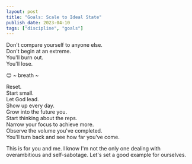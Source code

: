 ```yaml
---
layout: post
title: "Goals: Scale to Ideal State"
publish_date: 2023-04-10
tags: ["discipline", "goals"]
---
```


Don't compare yourself to anyone else.<br/>
Don't begin at an extreme.<br/>
You'll burn out.<br/>
You'll lose.<br/>

😌 ~ breath ~

Reset.<br/>
Start small.<br/>
Let God lead.<br/>
Show up every day.<br/>
Grow into the future you.<br/>
Start thinking about the reps.<br/>
Narrow your focus to achieve more.<br/>
Observe the volume you've completed.<br/>
You'll turn back and see how far you've come.

This is for you and me. I know I'm not the only one dealing with overambitious and self-sabotage. Let's set a good example for ourselves.
